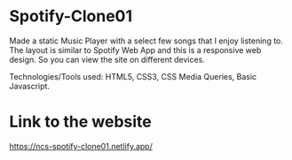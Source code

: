 # Spotify-Clone01
Made a static Music Player with a select few songs that I enjoy listening to. The layout is similar to Spotify Web App and this is a responsive web design. So you can view the site on different devices.

Technologies/Tools used: HTML5, CSS3, CSS Media Queries, Basic Javascript.

# Link to the website
https://ncs-spotify-clone01.netlify.app/
